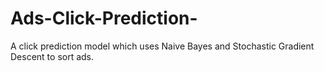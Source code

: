# Ads-Click-Prediction-
A click prediction model which uses Naive Bayes and Stochastic Gradient Descent to sort ads.
